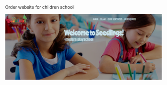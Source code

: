 Order website for children school

![photo1](https://github.com/Sasha2810/Children_site/raw/main/test_site1.png)

